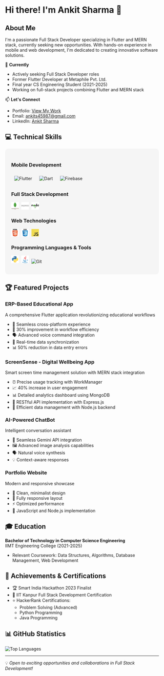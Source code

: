 # Hi there! I'm Ankit Sharma 👋

## About Me
I'm a passionate Full Stack Developer specializing in Flutter and MERN stack, currently seeking new opportunities. With hands-on experience in mobile and web development, I'm dedicated to creating innovative software solutions.

🚀 **Currently**
- Actively seeking Full Stack Developer roles
- Former Flutter Developer at Metaphile Pvt. Ltd.
- Final year CS Engineering Student (2021-2025)
- Working on full-stack projects combining Flutter and MERN stack

📫 **Let's Connect**
- Portfolio: [View My Work](https://portfolio-nine-gold-35.vercel.app)
- Email: ankits45987@gmail.com
- LinkedIn: <a href="https://www.linkedin.com/in/ankit-sharma-037379223/">Ankit Sharma
</a>

## 💻 Technical Skills

<p align="left">
  <div style="background-color: #f5f5f5; padding: 20px; border-radius: 10px;">
    <h3>Mobile Development</h3>
    <img src="https://www.vectorlogo.zone/logos/flutterio/flutterio-icon.svg" alt="Flutter" width="40" height="40" style="margin: 10px"/>
    <img src="https://www.vectorlogo.zone/logos/dartlang/dartlang-icon.svg" alt="Dart" width="40" height="40" style="margin: 10px"/>
    <img src="https://www.vectorlogo.zone/logos/firebase/firebase-icon.svg" alt="Firebase" width="40" height="40" style="margin: 10px"/>
    
### Full Stack Development
<p align="left">
<img src="https://raw.githubusercontent.com/devicons/devicon/master/icons/mongodb/mongodb-original-wordmark.svg" alt="MongoDB" width="25" height="25"/>&nbsp;
<img src="https://raw.githubusercontent.com/devicons/devicon/master/icons/express/express-original-wordmark.svg" alt="Express.js" width="25" height="25" />&nbsp;
<img src="https://raw.githubusercontent.com/devicons/devicon/master/icons/nodejs/nodejs-original-wordmark.svg" alt="Node.js" width="25" height="25"/>
</p>

### Web Technologies
<p align="left">
<img src="https://raw.githubusercontent.com/devicons/devicon/master/icons/html5/html5-original-wordmark.svg" alt="HTML5" width="25" height="25"/>&nbsp;
<img src="https://raw.githubusercontent.com/devicons/devicon/master/icons/css3/css3-original-wordmark.svg" alt="CSS3" width="25" height="25"/>&nbsp;
<img src="https://raw.githubusercontent.com/devicons/devicon/master/icons/javascript/javascript-original.svg" alt="JavaScript" width="25" height="25"/>
</p>

### Programming Languages & Tools
<p align="left">
<img src="https://raw.githubusercontent.com/devicons/devicon/master/icons/python/python-original.svg" alt="Python" width="25" height="25"/>&nbsp;
<img src="https://raw.githubusercontent.com/devicons/devicon/master/icons/java/java-original.svg" alt="Java" width="25" height="25"/>&nbsp;
<img src="https://www.vectorlogo.zone/logos/git-scm/git-scm-icon.svg" alt="Git" width="25" height="25"/>
</p>
  </div>
</p>

## 🏆 Featured Projects

### ERP-Based Educational App
A comprehensive Flutter application revolutionizing educational workflows
- 📱 Seamless cross-platform experience
- 🎯 30% improvement in workflow efficiency
- 🗣️ Advanced voice command integration
- 🔄 Real-time data synchronization
- 📊 50% reduction in data entry errors

### ScreenSense - Digital Wellbeing App
Smart screen time management solution with MERN stack integration
- ⏰ Precise usage tracking with WorkManager
- 📈 40% increase in user engagement
- 📊 Detailed analytics dashboard using MongoDB
- 🎯 RESTful API implementation with Express.js
- 💾 Efficient data management with Node.js backend

### AI-Powered ChatBot
Intelligent conversation assistant
- 🤖 Seamless Gemini API integration
- 🖼️ Advanced image analysis capabilities
- 🗣️ Natural voice synthesis
- 💡 Context-aware responses

### Portfolio Website
Modern and responsive showcase
- 🎨 Clean, minimalist design
- 📱 Fully responsive layout
- ⚡ Optimized performance
- 🔧 JavaScript and Node.js implementation

## 🎓 Education
**Bachelor of Technology in Computer Science Engineering**  
IIMT Engineering College (2021-2025)
- Relevant Coursework: Data Structures, Algorithms, Database Management, Web Development

## 🏅 Achievements & Certifications
- 🏆 Smart India Hackathon 2023 Finalist
- 📜 IIT Kanpur Full Stack Development Certification
- ⭐ HackerRank Certifications:
  - Problem Solving (Advanced)
  - Python Programming
  - Java Programming

## 📊 GitHub Statistics

<div style="display: flex; justify-content: space-between; margin-top: 20px;">
  <img src="https://github-readme-stats.vercel.app/api/top-langs?username=ankitsharma&show_icons=true&locale=en&layout=compact&theme=dark" alt="Top Languages" width="48%"/>
</div>

---
💡 *Open to exciting opportunities and collaborations in Full Stack Development!*
